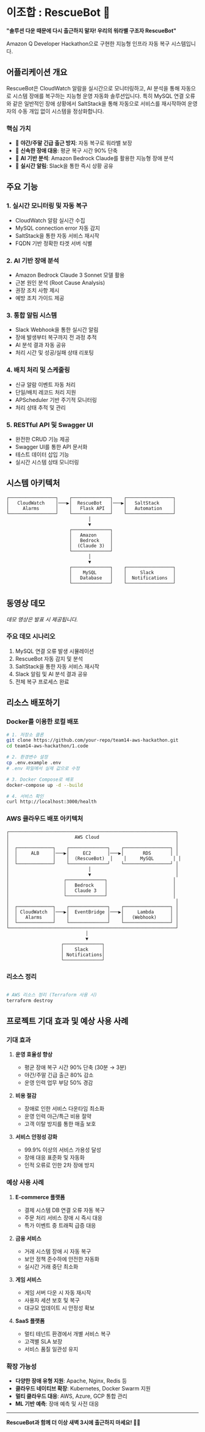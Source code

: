 # 이조합 : RescueBot 🤖

**"솔루션 다운 때문에 다시 출근하지 말자! 우리의 워라밸 구조자 RescueBot"**

Amazon Q Developer Hackathon으로 구현한 지능형 인프라 자동 복구 시스템입니다.

## 어플리케이션 개요

RescueBot은 CloudWatch 알람을 실시간으로 모니터링하고, AI 분석을 통해 자동으로 시스템 장애를 복구하는 지능형 운영 자동화 솔루션입니다. 특히 MySQL 연결 오류와 같은 일반적인 장애 상황에서 SaltStack을 통해 자동으로 서비스를 재시작하여 운영자의 수동 개입 없이 시스템을 정상화합니다.

### 핵심 가치
- 🌙 **야간/주말 긴급 출근 방지**: 자동 복구로 워라밸 보장
- 🚀 **신속한 장애 대응**: 평균 복구 시간 90% 단축
- 🧠 **AI 기반 분석**: Amazon Bedrock Claude를 활용한 지능형 장애 분석
- 📱 **실시간 알림**: Slack을 통한 즉시 상황 공유

## 주요 기능

### 1. 실시간 모니터링 및 자동 복구
- CloudWatch 알람 실시간 수집
- MySQL connection error 자동 감지
- SaltStack을 통한 자동 서비스 재시작
- FQDN 기반 정확한 타겟 서버 식별

### 2. AI 기반 장애 분석
- Amazon Bedrock Claude 3 Sonnet 모델 활용
- 근본 원인 분석 (Root Cause Analysis)
- 권장 조치 사항 제시
- 예방 조치 가이드 제공

### 3. 통합 알림 시스템
- Slack Webhook을 통한 실시간 알림
- 장애 발생부터 복구까지 전 과정 추적
- AI 분석 결과 자동 공유
- 처리 시간 및 성공/실패 상태 리포팅

### 4. 배치 처리 및 스케줄링
- 신규 알람 이벤트 자동 처리
- 단일/배치 레코드 처리 지원
- APScheduler 기반 주기적 모니터링
- 처리 상태 추적 및 관리

### 5. RESTful API 및 Swagger UI
- 완전한 CRUD 기능 제공
- Swagger UI를 통한 API 문서화
- 테스트 데이터 삽입 기능
- 실시간 시스템 상태 모니터링

## 시스템 아키텍처

```
┌─────────────────┐    ┌──────────────┐    ┌─────────────────┐
│   CloudWatch    │───▶│  RescueBot   │───▶│   SaltStack     │
│     Alarms      │    │   Flask API  │    │   Automation    │
└─────────────────┘    └──────────────┘    └─────────────────┘
                              │
                              ▼
                       ┌──────────────┐
                       │   Amazon     │
                       │   Bedrock    │
                       │  (Claude 3)  │
                       └──────────────┘
                              │
                              ▼
                       ┌──────────────┐    ┌─────────────────┐
                       │    MySQL     │    │     Slack       │
                       │   Database   │    │  Notifications  │
                       └──────────────┘    └─────────────────┘
```

## 동영상 데모

*데모 영상은 발표 시 제공됩니다.*

### 주요 데모 시나리오
1. MySQL 연결 오류 발생 시뮬레이션
2. RescueBot 자동 감지 및 분석
3. SaltStack을 통한 자동 서비스 재시작
4. Slack 알림 및 AI 분석 결과 공유
5. 전체 복구 프로세스 완료

## 리소스 배포하기

### Docker를 이용한 로컬 배포

```bash
# 1. 저장소 클론
git clone https://github.com/your-repo/team14-aws-hackathon.git
cd team14-aws-hackathon/1.code

# 2. 환경변수 설정
cp .env.example .env
# .env 파일에서 실제 값으로 수정

# 3. Docker Compose로 배포
docker-compose up -d --build

# 4. 서비스 확인
curl http://localhost:3000/health
```

### AWS 클라우드 배포 아키텍처

```
┌─────────────────────────────────────────────────────────────┐
│                        AWS Cloud                            │
│                                                             │
│  ┌─────────────┐    ┌──────────────┐    ┌─────────────────┐ │
│  │     ALB     │───▶│     EC2      │───▶│       RDS       │ │
│  │             │    │  (RescueBot)  │    │     MySQL       │ │
│  └─────────────┘    └──────────────┘    └─────────────────┘ │
│                             │                               │
│                             ▼                               │
│                    ┌──────────────┐                        │
│                    │   Bedrock    │                        │
│                    │   Claude 3   │                        │
│                    └──────────────┘                        │
│                                                             │
│  ┌─────────────┐    ┌──────────────┐    ┌─────────────────┐ │
│  │ CloudWatch  │───▶│  EventBridge │───▶│     Lambda      │ │
│  │   Alarms    │    │              │    │   (Webhook)     │ │
│  └─────────────┘    └──────────────┘    └─────────────────┘ │
└─────────────────────────────────────────────────────────────┘
                             │
                             ▼
                    ┌──────────────┐
                    │    Slack     │
                    │ Notifications│
                    └──────────────┘
```

### 리소스 정리

```bash

# AWS 리소스 정리 (Terraform 사용 시)
terraform destroy
```

## 프로젝트 기대 효과 및 예상 사용 사례

### 기대 효과

1. **운영 효율성 향상**
   - 평균 장애 복구 시간 90% 단축 (30분 → 3분)
   - 야간/주말 긴급 출근 80% 감소
   - 운영 인력 업무 부담 50% 경감

2. **비용 절감**
   - 장애로 인한 서비스 다운타임 최소화
   - 운영 인력 야근/특근 비용 절약
   - 고객 이탈 방지를 통한 매출 보호

3. **서비스 안정성 강화**
   - 99.9% 이상의 서비스 가용성 달성
   - 장애 대응 표준화 및 자동화
   - 인적 오류로 인한 2차 장애 방지

### 예상 사용 사례

1. **E-commerce 플랫폼**
   - 결제 시스템 DB 연결 오류 자동 복구
   - 주문 처리 서비스 장애 시 즉시 대응
   - 특가 이벤트 중 트래픽 급증 대응

2. **금융 서비스**
   - 거래 시스템 장애 시 자동 복구
   - 보안 정책 준수하에 안전한 자동화
   - 실시간 거래 중단 최소화

3. **게임 서비스**
   - 게임 서버 다운 시 자동 재시작
   - 사용자 세션 보호 및 복구
   - 대규모 업데이트 시 안정성 확보

4. **SaaS 플랫폼**
   - 멀티 테넌트 환경에서 개별 서비스 복구
   - 고객별 SLA 보장
   - 서비스 품질 일관성 유지

### 확장 가능성

- **다양한 장애 유형 지원**: Apache, Nginx, Redis 등
- **클라우드 네이티브 확장**: Kubernetes, Docker Swarm 지원
- **멀티 클라우드 대응**: AWS, Azure, GCP 통합 관리
- **ML 기반 예측**: 장애 예측 및 사전 대응

---

**RescueBot과 함께 더 이상 새벽 3시에 출근하지 마세요! 🌙✨**
